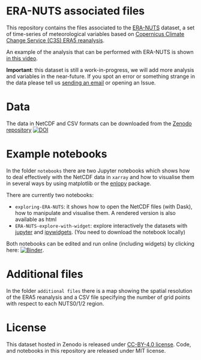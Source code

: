# ERA-NUTS associated files

This repository contains the files associated to the [ERA-NUTS](https://doi.org/10.5281/zenodo.2650191) dataset, a set of time-series of meteorological variables based on [Copernicus Climate Change Service (C3S) ERA5 reanalysis](https://climate.copernicus.eu/climate-reanalysis). 

An example of the analysis that can be performed with ERA-NUTS is shown [in this video](https://youtu.be/zVeF8Dv6jlE).

**Important**: this dataset is still a work-in-progress, we will add more analysis and variables in the near-future. If you spot an error or something strange in the data please tell us [sending an email](mailto:matteo.de-felice@ec.europa.eu) or opening an Issue.

# Data
The data in NetCDF and CSV formats can be downloaded from the [Zenodo repository](https://doi.org/10.5281/zenodo.2650191) [![DOI](https://zenodo.org/badge/DOI/10.5281/zenodo.2650191.svg)](https://doi.org/10.5281/zenodo.2650191)

# Example notebooks
In the folder `notebooks` there are two Jupyter notebooks which shows how to deal effectively with the NetCDF data in `xarray` and how to visualise them in several ways by using matplotlib or the [enlopy](https://github.com/kavvkon/enlopy) package. 

There are currently two notebooks: 
  - `exploring-ERA-NUTS`: it shows how to open the NetCDF files (with Dask), how to manipulate and visualise them. A rendered version is also available as html
  - `ERA-NUTS-explore-with-widget`: explore interactively the datasets with [jupyter](https://jupyter.org/) and [ipywidgets](https://ipywidgets.readthedocs.io/en/stable/). (You need to download the notebook locally)

Both notebooks can be edited and run online (including widgets) by clicking here: [![Binder](https://mybinder.org/badge_logo.svg)](https://mybinder.org/v2/gh/energy-modelling-toolkit/era-nuts-code/master?filepath=notebooks).
 
 # Additional files

In the folder `additional files` there is a map showing the spatial resolution of the ERA5 reanalysis and a CSV file specifying the number of grid points with respect to each NUTS0/1/2 region.

# License

This dataset hosted in Zenodo is released under [CC-BY-4.0 license](https://creativecommons.org/licenses/by/4.0/). Code, and notebooks in this repository are released under MIT license.
